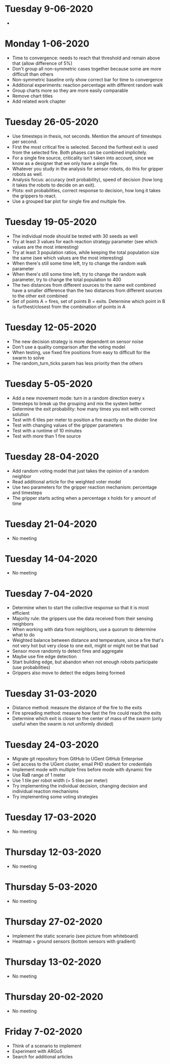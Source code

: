 # Tuesday 9-06-2020
- 

# Monday 1-06-2020
- Time to convergence: needs to reach that threshold and remain above that (allow difference of 5%)
- Don't group all non-symmetric cases together because some are more difficult than others
- Non-symmetric baseline only show correct bar for time to convergence
- Additional experiments: reaction percentage with different random walk
- Group charts more so they are more easily comparable
- Remove chart titles
- Add related work chapter

# Tuesday 26-05-2020
- Use timesteps in thesis, not seconds. Mention the amount of timesteps per second.
- First the most critical fire is selected. Second the furthest exit is used from the selected fire. Both phases can be combined implicitely.
- For a single fire source, criticality isn't taken into account, since we know as a designer that we only have a single fire.
- Whatever you study in the analysis for sensor robots, do this for gripper robots as well.
- Analysis focus: accuracy (exit probability), speed of decision (how long it takes the robots to decide on an exit).
- Plots: exit probabilities, correct response to decision, how long it takes the grippers to react.
- Use a grouped bar plot for single fire and multiple fire.

# Tuesday 19-05-2020
- The individual mode should be tested with 30 seeds as well
- Try at least 3 values for each reaction strategy parameter (see which values are the most interesting)
- Try at least 3 population ratios, while keeping the total population size the same (see which values are the most interesting)
- When there's still some time left, try to change the random walk parameter
- When there's still some time left, try to change the random walk parameter, try to change the total population to 400
- The two distances from different sources to the same exit combined have a smaller difference than the two distances from different sources to the other exit combined
- Set of points A = fires, set of points B = exits. Determine which point in B is furthest/closest from the combination of points in A

# Tuesday 12-05-2020
- The new decision strategy is more dependent on sensor noise
- Don't use a quality comparison after the voting model
- When testing, use fixed fire positions from easy to difficult for the swarm to solve
- The random_turn_ticks param has less priority then the others

# Tuesday 5-05-2020
- Add a new movement mode: turn in a random direction every x timesteps to break up the grouping and mix the system better
- Determine the exit probability: how many times you exit with correct solution
- Test with 6 tiles per meter to position a fire exactly on the divider line
- Test with changing values of the gripper parameters
- Test with a runtime of 10 minutes
- Test with more than 1 fire source

# Tuesday 28-04-2020
- Add random voting model that just takes the opinion of a random neighbor
- Read additional article for the weighted voter model
- Use two parameters for the gripper reaction mechanism: percentage and timesteps
- The gripper starts acting when a percentage x holds for y amount of time

# Tuesday 21-04-2020
- No meeting

# Tuesday 14-04-2020
- No meeting

# Tuesday 7-04-2020
- Determine when to start the collective response so that it is most efficient
- Majority rule: the grippers use the data received from their sensing neighbors
- When working with data from neighbors, use a quorum to determine what to do
- Weighted balance between distance and temperature, since a fire that's not very hot but very close to one exit, might or might not be that bad
- Sensor move randomly to detect fires and aggregate
- Maybe use fire edge detection
- Start building edge, but abandon when not enough robots participate (use probabilities)
- Grippers also move to detect the edges being formed

# Tuesday 31-03-2020
- Distance method: measure the distance of the fire to the exits
- Fire spreading method: measure how fast the fire could reach the exits
- Determine which exit is closer to the center of mass of the swarm (only useful when the swarm is not uniformly divided)

# Tuesday 24-03-2020
- Migrate git repository from GitHub to UGent GitHub Enterprise
- Get access to the UGent cluster, email PHD student for credentials
- Implement mode with multiple fires before mode with dynamic fire
- Use RaB range of 1 meter
- Use 1 tile per robot width (= 5 tiles per meter)
- Try implementing the individual decision, changing decision and individual reaction mechanisms
- Try implementing some voting strategies

# Tuesday 17-03-2020
- No meeting

# Thursday 12-03-2020
- No meeting

# Thursday 5-03-2020
- No meeting

# Thursday 27-02-2020
- Implement the static scenario (see picture from whiteboard)
- Heatmap + ground sensors (bottom sensors with gradient)

# Thursday 13-02-2020
- No meeting

# Thursday 20-02-2020
- No meeting

# Friday 7-02-2020
- Think of a scenario to implement
- Experiment with ARGoS
- Search for additional articles